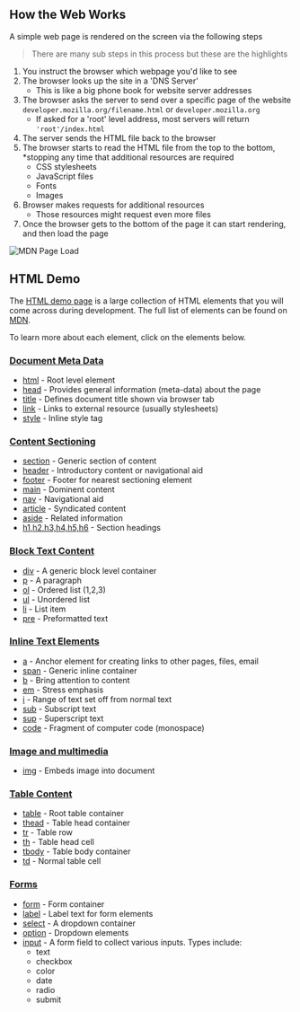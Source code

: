 ## How the Web Works

A simple web page is rendered on the screen via the following steps

> There are many sub steps in this process
> but these are the highlights

1. You instruct the browser which webpage you'd like to see
2. The browser looks up the site in a 'DNS Server'
   - This is like a big phone book for website server addresses
3. The browser asks the server to send over a specific page of the website `developer.mozilla.org/filename.html` or `developer.mozilla.org`
   - If asked for a 'root' level address, most servers will return `'root'/index.html`
4. The server sends the HTML file back to the browser
5. The browser starts to read the HTML file from the top to the bottom, \*stopping any time that additional resources are required
   - CSS stylesheets
   - JavaScript files
   - Fonts
   - Images
6. Browser makes requests for additional resources
   - Those resources might request even more files
7. Once the browser gets to the bottom of the page it can start rendering, and then load the page

![MDN Page Load](https://user-images.githubusercontent.com/1434956/53033758-9da8d580-3426-11e9-9ab8-09f42ccab9a8.png)

## HTML Demo

The [HTML demo page](http://localhost:8080/step1-00/html-demo/html-demo.html) is a large collection of HTML elements that you will come across during development. The full list of elements can be found on [MDN](https://developer.mozilla.org/en-US/docs/Web/HTML/Element).

To learn more about each element, click on the elements below.

### [Document Meta Data](https://developer.mozilla.org/en-US/docs/Web/HTML/Element#Document_metadata)

- [html](https://developer.mozilla.org/en-US/docs/Web/HTML/Element/html) - Root level element
- [head](https://developer.mozilla.org/en-US/docs/Web/HTML/Element/head) - Provides general information (meta-data) about the page
- [title](https://developer.mozilla.org/en-US/docs/Web/HTML/Element/title) - Defines document title shown via browser tab
- [link](https://developer.mozilla.org/en-US/docs/Web/HTML/Element/link) - Links to external resource (usually stylesheets)
- [style](https://developer.mozilla.org/en-US/docs/Web/HTML/Element/style) - Inline style tag

### [Content Sectioning](https://developer.mozilla.org/en-US/docs/Web/HTML/Element#Content_sectioning)

- [section](https://developer.mozilla.org/en-US/docs/Web/HTML/Element/section) - Generic section of content
- [header](https://developer.mozilla.org/en-US/docs/Web/HTML/Element/header) - Introductory content or navigational aid
- [footer](https://developer.mozilla.org/en-US/docs/Web/HTML/Element/footer) - Footer for nearest sectioning element
- [main](https://developer.mozilla.org/en-US/docs/Web/HTML/Element/main) - Dominent content
- [nav](https://developer.mozilla.org/en-US/docs/Web/HTML/Element/nav) - Navigational aid
- [article](https://developer.mozilla.org/en-US/docs/Web/HTML/Element/article) - Syndicated content
- [aside](https://developer.mozilla.org/en-US/docs/Web/HTML/Element/aside) - Related information
- [h1,h2,h3,h4,h5,h6](https://developer.mozilla.org/en-US/docs/Web/HTML/Element/Heading_Elements) - Section headings

### [Block Text Content](https://developer.mozilla.org/en-US/docs/Web/HTML/Element#Text_content)

- [div](https://developer.mozilla.org/en-US/docs/Web/HTML/Element/div) - A generic block level container
- [p](https://developer.mozilla.org/en-US/docs/Web/HTML/Element/p) - A paragraph
- [ol](https://developer.mozilla.org/en-US/docs/Web/HTML/Element/ol) - Ordered list (1,2,3)
- [ul](https://developer.mozilla.org/en-US/docs/Web/HTML/Element/ul) - Unordered list
- [li](https://developer.mozilla.org/en-US/docs/Web/HTML/Element/li) - List item
- [pre](https://developer.mozilla.org/en-US/docs/Web/HTML/Element/pre) - Preformatted text

### [Inline Text Elements](https://developer.mozilla.org/en-US/docs/Web/HTML/Element#Inline_text_semantics)

- [a](https://developer.mozilla.org/en-US/docs/Web/HTML/Element/a) - Anchor element for creating links to other pages, files, email
- [span](https://developer.mozilla.org/en-US/docs/Web/HTML/Element/span) - Generic inline container
- [b](https://developer.mozilla.org/en-US/docs/Web/HTML/Element/b) - Bring attention to content
- [em](https://developer.mozilla.org/en-US/docs/Web/HTML/Element/em) - Stress emphasis
- [i](https://developer.mozilla.org/en-US/docs/Web/HTML/Element/i) - Range of text set off from normal text
- [sub](https://developer.mozilla.org/en-US/docs/Web/HTML/Element/sub) - Subscript text
- [sup](https://developer.mozilla.org/en-US/docs/Web/HTML/Element/sup) - Superscript text
- [code](https://developer.mozilla.org/en-US/docs/Web/HTML/Element/code) - Fragment of computer code (monospace)

### [Image and multimedia](https://developer.mozilla.org/en-US/docs/Web/HTML/Element#Inline_text_semantics)

- [img](https://developer.mozilla.org/en-US/docs/Web/HTML/Element/img) - Embeds image into document

### [Table Content](https://developer.mozilla.org/en-US/docs/Web/HTML/Element#Table_content)

- [table](https://developer.mozilla.org/en-US/docs/Web/HTML/Element/table) - Root table container
- [thead](https://developer.mozilla.org/en-US/docs/Web/HTML/Element/thead) - Table head container
- [tr](https://developer.mozilla.org/en-US/docs/Web/HTML/Element/tr) - Table row
- [th](https://developer.mozilla.org/en-US/docs/Web/HTML/Element/th) - Table head cell
- [tbody](https://developer.mozilla.org/en-US/docs/Web/HTML/Element/tbody) - Table body container
- [td](https://developer.mozilla.org/en-US/docs/Web/HTML/Element/td) - Normal table cell

### [Forms](https://developer.mozilla.org/en-US/docs/Web/HTML/Element#Forms)

- [form](https://developer.mozilla.org/en-US/docs/Web/HTML/Element/form) - Form container
- [label](https://developer.mozilla.org/en-US/docs/Web/HTML/Element/label) - Label text for form elements
- [select](https://developer.mozilla.org/en-US/docs/Web/HTML/Element/select) - A dropdown container
- [option](https://developer.mozilla.org/en-US/docs/Web/HTML/Element/option) - Dropdown elements
- [input](https://developer.mozilla.org/en-US/docs/Web/HTML/Element/input) - A form field to collect various inputs. Types include:
  - text
  - checkbox
  - color
  - date
  - radio
  - submit
